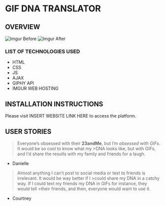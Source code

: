 # GIF DNA TRANSLATOR


## OVERVIEW
![Imgur Before](https://i.imgur.com/B74UHaLm.png)
![Imgur After](https://i.imgur.com/SBOcunDm.png)

### LIST OF TECHNOLOGIES USED
* HTML
* CSS
* JS
* AJAX
* GIPHY API
* IMGUR WEB HOSTING
<!-- VS CODE, COMMAND LINE, GITHUB, WHATS THE LIMIT ON TECH USED?? -->

## INSTALLATION INSTRUCTIONS

Please visit INSERT WEBSITE LINK HERE to access the platform.

## USER STORIES

>Everyone’s obsessed with their **23andMe**, but I’m *obsessed with GIFs*. It would be so cool to know what my >DNA looks like, but with GIFs, and I'd share the results with my family and friends for a laugh.
- Danielle

>Almost anything I can’t post to social media or text to friends is irrelevant. It would be way better if I >could share my DNA in a catchy way. If I could text my friends my DNA in GIFs for instance, they would tell >their friends, and then, everyone would want to use it.
- Courtney

 <!--WIREFRAMES?  -->




